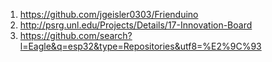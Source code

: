1. https://github.com/jgeisler0303/Frienduino
2. http://psrg.unl.edu/Projects/Details/17-Innovation-Board
3. https://github.com/search?l=Eagle&q=esp32&type=Repositories&utf8=%E2%9C%93
